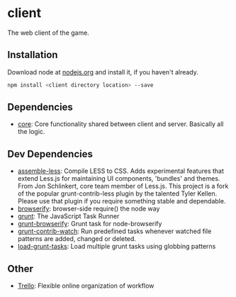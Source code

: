 # client 

The web client of the game.

## Installation

Download node at [nodejs.org](http://nodejs.org) and install it, if you haven't already.

```sh
npm install <client directory location> --save
```



## Dependencies

- [core](https://github.com/git+https:/): Core functionality shared between client and server. Basically all the logic.

## Dev Dependencies

- [assemble-less](https://github.com/assemble/assemble-less): Compile LESS to CSS. Adds experimental features that extend Less.js for maintaining UI components, &#39;bundles&#39; and themes. From Jon Schlinkert, core team member of Less.js. This project is a fork of the popular grunt-contrib-less plugin by the talented Tyler Kellen. Please use that plugin if you require something stable and dependable.
- [browserify](https://github.com/substack/node-browserify): browser-side require() the node way
- [grunt](https://github.com/gruntjs/grunt): The JavaScript Task Runner
- [grunt-browserify](https://github.com/jmreidy/grunt-browserify): Grunt task for node-browserify
- [grunt-contrib-watch](https://github.com/gruntjs/grunt-contrib-watch): Run predefined tasks whenever watched file patterns are added, changed or deleted.
- [load-grunt-tasks](https://github.com/git+https:/): Load multiple grunt tasks using globbing patterns

## Other

- [Trello](https://trello.com/b/o7O6oTkx/achtungonline): Flexible online organization of workflow 
